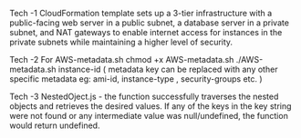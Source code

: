 Tech -1 
CloudFormation template sets up a 3-tier infrastructure with a public-facing web server in a public subnet, a database server in a private subnet, and NAT gateways to enable internet access for instances in the private subnets while maintaining a higher level of security.

Tech -2 
For AWS-metadata.sh
chmod +x AWS-metadata.sh
./AWS-metadata.sh instance-id ( metadata key can be replaced with any other specific metadata eg: ami-id, instance-type , security-groups etc. )

Tech -3
NestedOject.js -  the function successfully traverses the nested objects and retrieves the desired values. If any of the keys in the key string were not found or any intermediate value was null/undefined, the function would return undefined.
